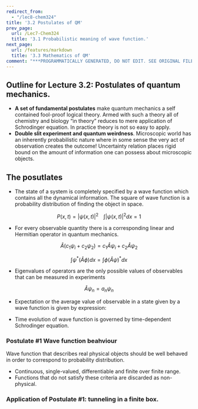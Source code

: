 ```yaml
---
redirect_from:
  - "/lec8-chem324"
title: '3.2 Postulates of QM'
prev_page:
  url: /Lec7-Chem324
  title: '3.1 Probabilistic meaning of wave function.'
next_page:
  url: /features/markdown
  title: '3.3 Mathematics of QM'
comment: "***PROGRAMMATICALLY GENERATED, DO NOT EDIT. SEE ORIGINAL FILES IN /content***"
---
```



## Outline for Lecture 3.2: Postulates of quantum mechanics.  

- **A set of fundamental postulates** make quantum mechanics a self contained fool-proof logical theory. Armed with such a theory all of chemistry and biology “in theory” reduces to mere application of Schrodinger equation. In practice theory is not so easy to apply. 
- **Double slit experiment and quantum weirdness**. Microscopic world has an inherently probabilistic nature where in some sense the very act of observation creates the outcome! Uncertainty relation places rigid bound on the amount of information one can possess about microscopic objects.



## The posutlates

- The state of a system is completely specified by a wave function which contains all the dynamical information. The square of wave function is a probability distribution of finding the object in space.



$$P(x,t)=|\psi(x,t)|^2 \,\,\,   \,\,\, \int |\psi(x,t)|^2 dx=1 $$



- For every observable quantity there is a corresponding linear and Hermitian operator in quantum mechanics.

$$\hat{A} (c_1 \psi_i+c_2 \psi_2) =  c_1 \hat{A}\psi_i+c_2 \hat{A}\psi_2$$

$$\int \psi^* (\hat{A}\phi) dx = \int \phi (\hat{A} \psi)^* dx$$

- Eigenvalues of operators are the only possible values of observables that can be measured in experiments

$$\hat{A}\psi_n =a_n \psi_n $$

- Expectation or the average value of observable in a state given by a wave 
  function is given by expression:

- Time evolution of wave function is governed by time-dependent Schrodinger equation.



### Postulate #1 Wave function beahviour

Wave function that describes real physical objects should be well behaved in order to correspond to probability distribution.

- Continuous, single-valued, differentiable and finite over finite range. 
- Functions that do not satisfy these criteria are discarded as non-physical.  



### Application of Postulate #1: tunneling in a finite box. 